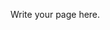 <!-- 
.. title: QArithmancy
.. slug: qarithmancy
.. date: 2014-07-18 01:17:07 UTC-07:00
.. tags: 
.. link: 
.. template: github-project.tmpl
.. author: ShadowKyogre
.. description: 
.. type: text
-->

Write your page here.
